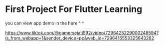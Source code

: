 # First Project For Flutter Learning 

you can view app demo in the here ^ ^
<br>

https://www.tiktok.com/@gamersejati592/video/7296425229000248594?is_from_webapp=1&sender_device=pc&web_id=7296416553325643282


